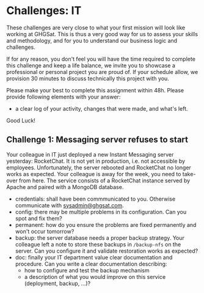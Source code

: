 # Challenges: IT 

These challenges are very close to what your first mission will look like working at GHGSat. This is thus a very good
way for us to assess your skills and methodology, and for you to understand our business logic and challenges.

If for any reason, you don't feel you will have the time required to complete this challenge and keep a life balance, we 
invite you to showcase a professional or personal project you are proud of. If your schedule allow, we provision 30
minutes to discuss technically this project with you.

Please make your best to complete this assignment within 48h. Please provide following elements with your answer:

* a clear log of your activity, changes that were made, and what's left.

Good Luck!

## Challenge 1: Messaging server refuses to start

Your colleague in IT just deployed a new Instant Messaging server yesterday: RocketChat. It is not yet in production, i.e. not accessible by employees. Unfortunately, the server rebooted and RocketChat no longer works as expected. Your colleague 
is away for the week, you need to take-over from here. The service consists of a RocketChat instance served by Apache and paired with a MongoDB database.

- credentials: shall have been commmunicated to you. Otherwise communicate with sysadmin@ghgsat.com.
- config: there may be multiple problems in its configuration. Can you spot and fix them?
- permanent: how do you ensure the problems are fixed permanently and won't occur tomorrow?
- backup: the server database needs a proper backup strategy. Your colleague left a note to store these backups in
`/backup-nfs` on the server. Can you configure it and validate restoration works as expected?
- doc: finally your IT department value clear documentation and procedure. Can you write a clear documentation
describing:
  - how to configure and test the backup mechanism
  - a description of what you would improve on this service (deployment, backup, ...)?
